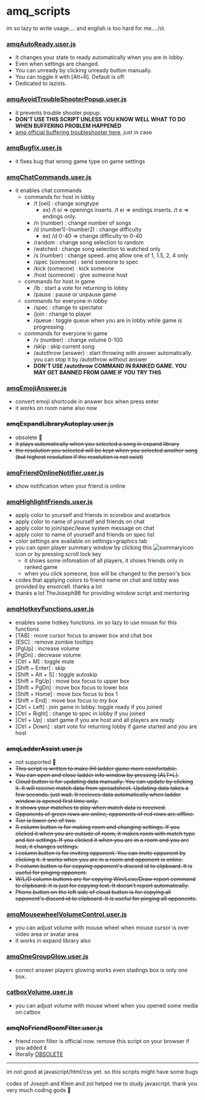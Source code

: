 # amq_scripts

im so lazy to write usage.... and english is too hard for me..../o\

### [amqAutoReady.user.js](https://github.com/nyamu-amq/amq_scripts/raw/master/amqAutoReady.user.js)
- It changes your state to ready automatically when you are in lobby.
- Even when settings are changed.
- You can unready by clicking unready button manually.
- You can toggle it with [Alt+R]. Default is off.
- Dedicated to lazists.

### [amqAvoidTroubleShooterPopup.user.js](https://github.com/nyamu-amq/amq_scripts/raw/master/amqAvoidTroubleShooterPopup.user.js)
- it prevents trouble shooter popup.
- **DON'T USE THIS SCRIPT UNLESS YOU KNOW WELL WHAT TO DO WHEN BUFFERING PROBLEM HAPPENED**
- [amq official buffering troubleshooter here](https://animemusicquiz.com/troubleshooting), just in case

### [amqBugfix.user.js](https://github.com/nyamu-amq/amq_scripts/raw/master/amqBugfix.user.js)
- it fixes bug that wrong game type on game settings

### [amqChatCommands.user.js](https://github.com/nyamu-amq/amq_scripts/raw/master/amqChatCommands.user.js)
- it enables chat commands
  - commands for host in lobby
    - /t [oei] : change songtype
      - ex) /t oi => openings inserts. /t ei => endings inserts. /t e => endings only.
    - /n (number) : change number of songs
    - /d (number1)-(number2) : change difficulty
      - ex) /d 0-40 => change difficulty to 0-40
    - /random : change song selection to random
    - /watched : change song selection to watched only
    - /s (number) : change speed. amq allow one of 1, 1.5, 2, 4 only
    - /spec (someone) : send someone to spec
    - /kick (someone) : kick someone
    - /host (someone) : give someone host
  - commands for host in game
    - /lb : start a vote for returning to lobby
    - /pause : pause or unpause game
  - commands for everyone in lobby
    - /spec : change to spectator
    - /join : change to player
    - /queue : toggle queue when you are in lobby while game is progressing
  - commands for everyone in game
    - /v (number) : change volume 0-100
    - /skip : skip current song
    - /autothrow (answer) : start throwing with answer automatically. you can stop it by /autothrow without answer
    - **DON'T USE /autothrow COMMAND IN RANKED GAME. YOU MAY GET BANNED FROM GAME IF YOU TRY THIS**

### [amqEmojiAnswer.js](https://github.com/nyamu-amq/amq_scripts/raw/master/amqEmojiAnswer.user.js)
- convert emoji shortcode in answer box when press enter
- it works on room name also now

### ~~amqExpandLibraryAutoplay.user.js~~
- obsolete :runner:
- ~~it plays automatically when you selected a song in expand library~~
- ~~the resolution you selected will be kept when you selected another song (but highest resolution if the resolution is not exist)~~

### [amqFriendOnlineNotifier.user.js](https://github.com/nyamu-amq/amq_scripts/raw/master/amqFriendOnlineNotifier.user.js)
- show notification when your friend is online

### [amqHighlightFriends.user.js](https://github.com/nyamu-amq/amq_scripts/raw/master/amqHighlightFriends.user.js)
- apply color to yourself and friends in scorebox and avatarbox
- apply color to name of yourself and friends on chat
- apply color to join/spec/leave system message on chat
- apply color to name of yourself and friends on spec list
- color settings are available on settings>graphics tab
- you can open player summary window by clicking this ![summaryicon](https://i.imgur.com/ZFLFd2t.png) icon or by pressing scroll lock key
  + it shows some infomation of all players, it shows friends only in ranked game
  + when you click someone, box will be changed to the person's box
- codes that applying colors to friend name on chat and lobby was provided by ensorcell. thanks a lot
- thanks a lot TheJoseph98 for providing window script and mentoring

### [amqHotkeyFunctions.user.js](https://github.com/nyamu-amq/amq_scripts/raw/master/amqHotkeyFunctions.user.js)
- enables some hotkey functions. im so lazy to use mouse for this functions
- [TAB] : move cursor focus to answer box and chat box
- [ESC] : remove zombie tooltips
- [PgUp] : increase volume
- [PgDn] : decrease volume
- [Ctrl + M] : toggle mute
- [Shift + Enter] : skip
- [Shift + Alt + S] : toggle autoskip
- [Shift + PgUp] : move box focus to upper box
- [Shift + PgDn] : move box focus to lower box
- [Shift + Home] : move box focus to box 1
- [Shift + End] : move box focus to my box
- [Ctrl + Left] : join game in lobby. toggle ready if you joined
- [Ctrl + Right] : change to spec in lobby if you joined
- [Ctrl + Up] : start game if you are host and all players are ready
- [Ctrl + Down] : start vote for returning lobby if game started and you are host

### ~~amqLadderAssist.user.js~~
- not supported :runner:
- ~~This script is written to make IHI ladder game more comfortable.~~
- ~~You can open and close ladder info window by pressing [ALT+L].~~
- ~~Cloud button is for updating data manually. You can update by clicking it. It will receive match data from spreadsheet. Updating data takes a few seconds. just wait. It recieves data automatically when ladder window is opened first time only.~~
- ~~It shows your matches to play when match data is received.~~
- ~~Opponents of green rows are online, opponents of red rows are offline.~~
- ~~Tier is lower one of two.~~
- ~~R column button is for making room and changing settings. If you clicked it when you are outside of room, it makes room with match type and tier settings. If you clicked it when you are in a room and you are host, it changes settings.~~
- ~~I column button is for inviting opponent. You can invite opponent by clicking it. it works when you are in a room and opponent is online.~~
- ~~P column button is for copying opponent's discord id to clipboard. It is useful for pinging opponent.~~
- ~~W/L/D column buttons are for copying Win/Lose/Draw report command to clipboard. It is just for copying text. It doesn't report automatically.~~
- ~~Phone button on the left side of cloud button is for copying all opponent's discord id to clipboard. It is useful for pinging all opponents.~~

### [amqMousewheelVolumeControl.user.js](https://github.com/nyamu-amq/amq_scripts/raw/master/amqMousewheelVolumeControl.user.js)
- you can adjust volume with mouse wheel when mouse cursor is over video area or avatar area
- it works in expand library also

### [amqOneGroupGlow.user.js](https://github.com/nyamu-amq/amq_scripts/raw/master/amqOneGroupGlow.user.js)
- correct answer players glowing works even stadings box is only one box.

### [catboxVolume.user.js](https://github.com/nyamu-amq/amq_scripts/raw/master/catboxVolume.user.js)
- you can adjust volume with mouse wheel when you opened some media on catbox

### ~~amqNoFriendRoomFilter.user.js~~
- friend room filter is official now. remove this script on your browser if you added it
- literally [OBSOLETE](https://files.catbox.moe/hwb7zh.webm)

---
im not good at javascript/html/css yet. so this scripts might have some bugs

codes of Joseph and Klem and zol helped me to study javascript. thank you very much coding gods :place_of_worship:
